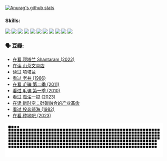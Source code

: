 
[![Anurag's github stats](https://github-readme-stats.vercel.app/api?username=w940853815)](https://github.com/anuraghazra/github-readme-stats)

### Skills:

<code><img height="32" src="https://cdn.jsdelivr.net/npm/simple-icons@v5/icons/python.svg"></code>
<code><img height="32" src="https://cdn.jsdelivr.net/npm/simple-icons@v5/icons/javascript.svg"></code>
<code><img height="32" src="https://cdn.jsdelivr.net/npm/simple-icons@v5/icons/django.svg"></code>
<code><img height="32" src="https://cdn.jsdelivr.net/npm/simple-icons@v5/icons/flask.svg"></code>
<code><img height="32" src="https://cdn.jsdelivr.net/npm/simple-icons@v5/icons/vuetify.svg"></code>
<code><img height="32" src="https://cdn.jsdelivr.net/npm/simple-icons@v5/icons/git.svg"></code>
<code><img height="32" src="https://cdn.jsdelivr.net/npm/simple-icons@v5/icons/docker.svg"></code>
<code><img height="32" src="https://cdn.jsdelivr.net/npm/simple-icons@v5/icons/postgresql.svg"></code>
<code><img height="32" src="https://cdn.jsdelivr.net/npm/simple-icons@v5/icons/elasticsearch.svg"></code>
<code><img height="32" src="https://cdn.jsdelivr.net/npm/simple-icons@v5/icons/macos.svg"></code>
<code><img height="32" src="https://cdn.jsdelivr.net/npm/simple-icons@v5/icons/linux.svg"></code>

### 🗣 豆瓣:

<!-- DOUBAN-ACTIVITIES:START -->
- [在看 项塔兰 Shantaram‎ (2022)](https://www.douban.com/people/136069238/status/4365497032/?_i=94203948)
- [在读 山茶文具店](https://www.douban.com/people/136069238/status/4364620725/?_i=94203948)
- [读过 项塔兰](https://www.douban.com/people/136069238/status/4364620288/?_i=94203948)
- [看过 老井‎ (1986)](https://www.douban.com/people/136069238/status/4362366672/?_i=94203949)
- [在看 毛骗 第二季‎ (2011)](https://www.douban.com/people/136069238/status/4355752869/?_i=94203949)
- [看过 毛骗 第一季‎ (2010)](https://www.douban.com/people/136069238/status/4355752667/?_i=94203949)
- [看过 孤注一掷‎ (2023)](https://www.douban.com/people/136069238/status/4354774568/?_i=94203949)
- [在读 新时空：硅碳融合的产业革命](https://www.douban.com/people/136069238/status/4348545149/?_i=94203949)
- [看过 投奔怒海‎ (1982)](https://www.douban.com/people/136069238/status/4336696255/?_i=94203949)
- [在看 种地吧‎ (2023)](https://www.douban.com/people/136069238/status/4331431344/?_i=94203949)
<!-- DOUBAN-ACTIVITIES:END -->


![Snake animation](https://raw.githubusercontent.com/w940853815/w940853815/output/github-contribution-grid-snake.svg)

<!--
**w940853815/w940853815** is a ✨ _special_ ✨ repository because its `README.md` (this file) appears on your GitHub profile.

Here are some ideas to get you started:

- 🔭 I’m currently working on ...
- 🌱 I’m currently learning ...
- 👯 I’m looking to collaborate on ...
- 🤔 I’m looking for help with ...
- 💬 Ask me about ...
- 📫 How to reach me: ...
- 😄 Pronouns: ...
- ⚡ Fun fact: ...
-->
